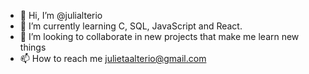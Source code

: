 - 👋 Hi, I’m @julialterio
- 🌱 I’m currently learning C, SQL, JavaScript and React.
- 💞️ I’m looking to collaborate in new projects that make me learn new things
- 📫 How to reach me julietaalterio@gmail.com

<!---
julialterio/julialterio is a ✨ special ✨ repository because its `README.md` (this file) appears on your GitHub profile.
You can click the Preview link to take a look at your changes.
--->
